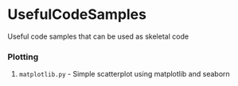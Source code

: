 # UsefulCodeSamples
Useful code samples that can be used as skeletal code


### Plotting
1. `matplotlib.py` - Simple scatterplot using matplotlib and seaborn
